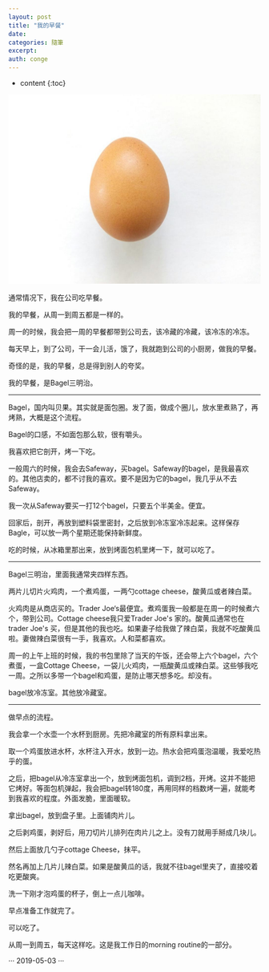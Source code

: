```yaml
---
layout: post
title: "我的早餐"
date:
categories: 隨筆
excerpt:
auth: conge
---
```

* content
{:toc}

![ ](/assets/images/隨筆/118382-cd09568b14c0daf4.png)

通常情况下，我在公司吃早餐。

我的早餐，从周一到周五都是一样的。

周一的时候，我会把一周的早餐都带到公司去，该冷藏的冷藏，该冷冻的冷冻。

每天早上，到了公司，干一会儿活，饿了，我就跑到公司的小厨房，做我的早餐。

奇怪的是，我的早餐，总是得到别人的夸奖。

我的早餐，是Bagel三明治。

---

Bagel，国内叫贝果。其实就是面包圈。发了面，做成个圈儿，放水里煮熟了，再烤熟，大概是这个流程。

Bagel的口感，不如面包那么软，很有嚼头。

我喜欢把它剖开，烤一下吃。

一般周六的时候，我会去Safeway，买bagel。Safeway的bagel，是我最喜欢的。其他店卖的，都不讨我的喜欢。要不是因为它的bagel，我几乎从不去Safeway。

我一次从Safeway要买一打12个bagel，只要五个半美金。便宜。

回家后，剖开，再放到塑料袋里密封，之后放到冷冻室冷冻起来。这样保存Bagle，可以放一两个星期还能保持新鲜度。

吃的时候，从冰箱里那出来，放到烤面包机里烤一下，就可以吃了。

---

Bagel三明治，里面我通常夹四样东西。

两片儿切片火鸡肉，一个煮鸡蛋，一两勺cottage cheese，酸黄瓜或者辣白菜。

火鸡肉是从商店买的。Trader Joe‘s最便宜。煮鸡蛋我一般都是在周一的时候煮六个，带到公司。Cottage cheese我只爱Trader Joe's 家的。酸黄瓜通常也在trader Joe's 买，但是其他的我也吃。如果妻子给我做了辣白菜，我就不吃酸黄瓜啦。妻做辣白菜很有一手，我喜欢。人和菜都喜欢。

周一的上午上班的时候，我的书包里除了当天的午饭，还会带上六个bagel，六个煮蛋，一盒Cottage Cheese，一袋儿火鸡肉，一瓶酸黄瓜或辣白菜。这些够我吃一周。之所以多带一个bagel和鸡蛋，是防止哪天想多吃。却没有。

bagel放冷冻室。其他放冷藏室。

----

做早点的流程。

我会拿一个水壶一个水杯到厨房。先把冷藏室的所有原料拿出来。

取一个鸡蛋放进水杯，水杯注入开水，放到一边。热水会把鸡蛋泡温暖，我爱吃热乎的蛋。

之后，把bagel从冷冻室拿出一个，放到烤面包机，调到2档，开烤。这并不能把它烤好。等面包机弹起，我会把bagel转180度，再用同样的档数烤一遍，就能考到我喜欢的程度。外面发脆，里面暖软。

拿出bagel，放到盘子里。上面铺肉片儿。

之后剥鸡蛋，剥好后，用刀切片儿排列在肉片儿之上。没有刀就用手掰成几块儿。

然后上面放几勺子cottage Cheese，抹平。

然名再加上几片儿辣白菜。如果是酸黄瓜的话，我就不往bagel里夹了，直接咬着吃更酸爽。

洗一下刚才泡鸡蛋的杯子，倒上一点儿咖啡。

早点准备工作就完了。

可以吃了。

从周一到周五，每天这样吃。这是我工作日的morning routine的一部分。


···
2019-05-03
···
